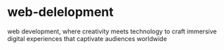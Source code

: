 # web-delelopment
 web development, where creativity meets technology to craft immersive digital experiences that captivate audiences worldwide
